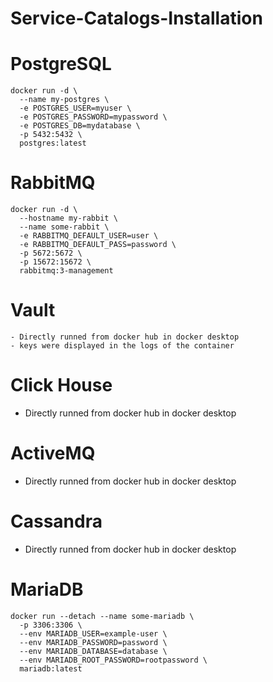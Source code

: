 # Service-Catalogs-Installation
# PostgreSQL
```
docker run -d \
  --name my-postgres \
  -e POSTGRES_USER=myuser \
  -e POSTGRES_PASSWORD=mypassword \
  -e POSTGRES_DB=mydatabase \
  -p 5432:5432 \
  postgres:latest
```
# RabbitMQ
```
docker run -d \
  --hostname my-rabbit \
  --name some-rabbit \
  -e RABBITMQ_DEFAULT_USER=user \
  -e RABBITMQ_DEFAULT_PASS=password \
  -p 5672:5672 \
  -p 15672:15672 \
  rabbitmq:3-management
```
# Vault
```
- Directly runned from docker hub in docker desktop
- keys were displayed in the logs of the container
```
# Click House
- Directly runned from docker hub in docker desktop

# ActiveMQ
- Directly runned from docker hub in docker desktop

# Cassandra
- Directly runned from docker hub in docker desktop

# MariaDB
```
docker run --detach --name some-mariadb \
  -p 3306:3306 \
  --env MARIADB_USER=example-user \
  --env MARIADB_PASSWORD=password \
  --env MARIADB_DATABASE=database \
  --env MARIADB_ROOT_PASSWORD=rootpassword \
  mariadb:latest
```
